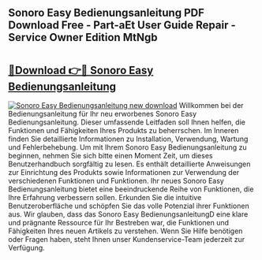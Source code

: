 ## Sonoro Easy Bedienungsanleitung PDF Download Free - Part-aEt User Guide Repair - Service Owner Edition MtNgb

# <h2><a href="http://df2gng.blite.top/?on=Sonoro+Easy+Bedienungsanleitung">🔗Download 👉🔴 Sonoro Easy Bedienungsanleitung</a></h2>

[![Sonoro Easy Bedienungsanleitung new download](https://i.imgur.com/lujVjoI.png)](http://df2gng.blite.top/?on=Sonoro+Easy+Bedienungsanleitung)
Willkommen bei der Bedienungsanleitung für Ihr neu erworbenes Sonoro Easy Bedienungsanleitung. Dieser umfassende Leitfaden soll Ihnen helfen, die Funktionen und Fähigkeiten Ihres Produkts zu beherrschen. Im Inneren finden Sie detaillierte Informationen zu Installation, Verwendung, Wartung und Fehlerbehebung. Um mit Ihrem Sonoro Easy Bedienungsanleitung zu beginnen, nehmen Sie sich bitte einen Moment Zeit, um dieses Benutzerhandbuch sorgfältig zu lesen. Es enthält detaillierte Anweisungen zur Einrichtung des Produkts sowie Informationen zur Verwendung der verschiedenen Funktionen und Funktionen. Ihr neues Sonoro Easy Bedienungsanleitung bietet eine beeindruckende Reihe von Funktionen, die Ihre Erfahrung verbessern sollen. Erkunden Sie die intuitive Benutzeroberfläche und schöpfen Sie das volle Potenzial ihrer Funktionen aus. Wir glauben, dass das Sonoro Easy BedienungsanleitungD eine klare und prägnante Ressource für Ihr Bestreben war, die Funktionen und Fähigkeiten Ihres neuen Artikels zu verstehen. Wenn Sie Hilfe benötigen oder Fragen haben, steht Ihnen unser Kundenservice-Team jederzeit zur Verfügung.
